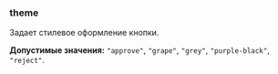 ### theme

Задает стилевое оформление кнопки.

<!-- props:start -->
**Допустимые значения:** `"approve"`, `"grape"`, `"grey"`, `"purple-black"`, `"reject"`.
<!-- props:end -->
